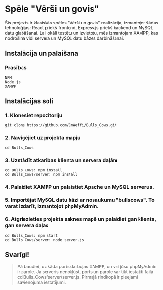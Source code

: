 # Spēle "Vērši un govis"

Šis projekts ir klasiskās spēles "Vērši un govis" realizācija, izmantojot šādas tehnoloģijas: React priekš frontend, Express.js priekš backend un MySQL datu glabāšanai. 
Lai lokāli testētu un izvietotu, mēs izmantojam XAMPP, kas nodrošina vidi servera un MySQL datu bāzes darbināšanai.

## Instalācija un palaišana

### Prasības
```
NPM
Node.js
XAMPP
```

## Instalācijas soli
### 1. Klonesiet repozitoriju
```
git clone https://github.com/ImWeffi/Bulls_Cows.git
```
### 2. Navigējiet uz projekta mapju 
```
cd Bulls_Cows
```
### 3. Uzstādīt atkarības klienta un servera daļām
```
cd Bulls_Cows: npm install
cd Bulls_Cows/server: npm install
```
### 4. Palaidiet XAMPP un palaistiet Apache un MySQL serverus.
### 5. Importējat MySQL datu bāzi ar nosaukumu "bullscows". To varat izdarīt, izmantojot phpMyAdmin.
### 6. Atgriezieties projekta saknes mapē un palaidiet gan klienta, gan servera daļas
```
cd Bulls_Cows: npm start
cd Bulls_Cows/server: node server.js
```

 ## Svarīgi! 
> Pārbaudiet, uz kāda ports darbojas XAMPP, un vai jūsu phpMyAdmin ir parole. 
 Ja serveris nenokļūst, ports un parole var tikt iestatīti failā cd Bulls_Cows/server/server.js. 
 Pirmajā rindkopā ir pieejami savienojuma iestatījumi.


